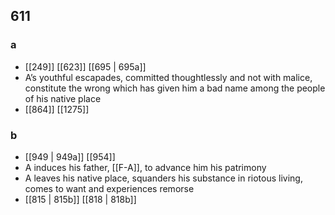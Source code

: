 ## 611
### a
- [[249]] [[623]] [[695 | 695a]] 
- A’s youthful escapades, committed thoughtlessly and not with malice, constitute the wrong which has given him a bad name among the people of his native place
- [[864]] [[1275]] 

### b
- [[949 | 949a]] [[954]] 
- A induces his father, [[F-A]], to advance him his patrimony
- A leaves his native place, squanders his substance in riotous living, comes to want and experiences remorse
- [[815 | 815b]] [[818 | 818b]] 

